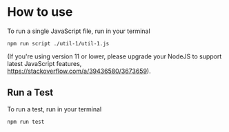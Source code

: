 # How to use

To run a single JavaScript file, run in your terminal

```
npm run script ./util-1/util-1.js
```

(If you're using version 11 or lower, please upgrade your NodeJS to support latest JavaScript features, https://stackoverflow.com/a/39436580/3673659).

## Run a Test

To run a test, run in your terminal

```
npm run test
```
